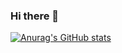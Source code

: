 ### Hi there 👋

[![Anurag's GitHub stats](https://github-readme-stats.vercel.app/api?username=Emilix22)](https://github.com/anuraghazra/github-readme-stats)
